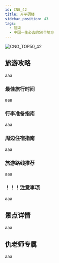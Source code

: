 ```yaml
---
id: CNG_42
title: 开平碉楼
sidebar_position: 43
tags:
  - 拾柒
  - 中国一生必去的50个地方
---
```

![CNG_TOP50_42](/img/love/CNG_TOP50/42.png)

## 旅游攻略

aaa

### 最佳旅行时间

aaa

### 行李准备指南

aaa

### 周边住宿指南

aaa

### 旅游路线推荐

aaa

### ！！！注意事项

aaa

## 景点详情

aaa

## 仇老师专属

aaa
